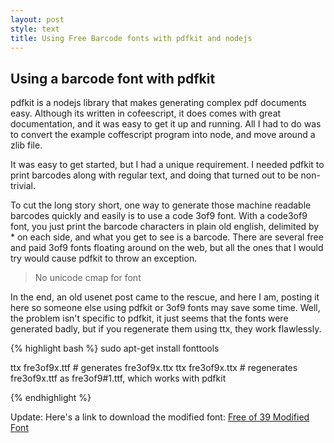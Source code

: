 ```yaml
---
layout: post
style: text
title: Using Free Barcode fonts with pdfkit and nodejs
---
```


## Using a barcode font with pdfkit

pdfkit is a nodejs library that makes generating complex pdf documents easy. Although its written in cofeescript, it does comes with great documentation, and it was easy to get it up and running. All I had to do was to convert the example coffescript program into node, and move around a zlib file. 

It was easy to get started, but I had a unique requirement. I needed pdfkit to print barcodes along with regular text, and doing that turned out to be non-trivial.

To cut the long story short, one way to generate those machine readable barcodes quickly and easily is to use a code 3of9 font. With a code3of9 font, you just print the barcode characters in plain old english, delimited by * on each side, and what you get to see is a barcode. There are several free and paid 3of9 fonts floating around on the web, but all the ones that I would try would cause pdfkit to throw an exception.

> No unicode cmap for font

In the end, an old usenet post came to the rescue, and here I am, posting it here so someone else using pdfkit or 3of9 fonts may save some time. Well, the problem isn't specific to pdfkit, it just seems that the fonts were generated badly, but if you regenerate them using ttx, they work flawlessly.

{% highlight bash %}
sudo apt-get install fonttools

ttx fre3of9x.ttf  # generates fre3of9x.ttx
ttx fre3of9x.ttx  # regenerates fre3of9x.ttf as fre3of9#1.ttf, which works with pdfkit

{% endhighlight %}

Update: Here's a link to download the modified font: <a href="/img/f39.ttf">Free of 39 Modified Font </a>
